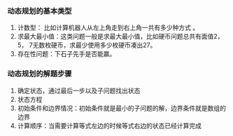 ### 动态规划的基本类型
1. 计数型： 比如计算机器人从左上角走到右上角一共有多少种方式 。
2. 求最大最小值：这类问题一般是求最大最小值，比如硬币问题总共有面值2，5， 7无数枚硬币，求最少使用多少枚硬币凑出27。
3. 存在性问题：下石子先手是否能赢。
### 动态规划的解题步骤
1.  确定状态，通过最后一步以及子问题找出状态
2.  状态方程 
3. 初始条件和边界情况：初始条件就是最小的子问题的解，边界条件就是数组的边界
4. 计算顺序：当需要计算等式左边的时候等式右边的状态已经计算完成


<!--stackedit_data:
eyJoaXN0b3J5IjpbLTg2OTQwNDMwMCwtMTU1MzkyMDQ4MSwtMj
Q3ODUxMTkwLC0xMTM5NDc4NDkzLDE2OTgwMjQ5MDMsLTkzMjI4
MjQ3OCwtMTY3OTY3OTI4MV19
-->